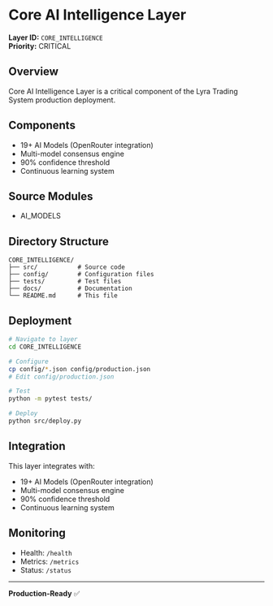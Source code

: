 # Core AI Intelligence Layer

**Layer ID:** `CORE_INTELLIGENCE`  
**Priority:** CRITICAL

## Overview

Core AI Intelligence Layer is a critical component of the Lyra Trading System production deployment.

## Components

- 19+ AI Models (OpenRouter integration)
- Multi-model consensus engine
- 90% confidence threshold
- Continuous learning system

## Source Modules

- AI_MODELS

## Directory Structure

```
CORE_INTELLIGENCE/
├── src/           # Source code
├── config/        # Configuration files
├── tests/         # Test files
├── docs/          # Documentation
└── README.md      # This file
```

## Deployment

```bash
# Navigate to layer
cd CORE_INTELLIGENCE

# Configure
cp config/*.json config/production.json
# Edit config/production.json

# Test
python -m pytest tests/

# Deploy
python src/deploy.py
```

## Integration

This layer integrates with:
- 19+ AI Models (OpenRouter integration)
- Multi-model consensus engine
- 90% confidence threshold
- Continuous learning system

## Monitoring

- Health: `/health`
- Metrics: `/metrics`
- Status: `/status`

---

**Production-Ready** ✅
